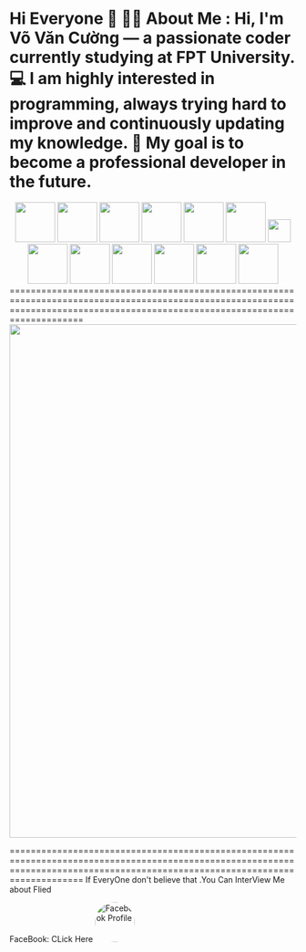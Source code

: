 Hi Everyone 👋
👨‍💻 About Me :
Hi, I'm Võ Văn Cường  — a passionate coder currently studying at FPT University.
💻 I am highly interested in programming, always trying hard to improve and continuously updating my knowledge.
🚀 My goal is to become a professional developer in the future.
=============================================================================================================
<div style="display: flex; gap: 32px; flex-wrap: wrap;">
  <div align="center" style="flex: 1;">
    <img src="https://profilinator.rishav.dev/skills-assets/react-original-wordmark.svg" height="70"/>
    <img src="https://profilinator.rishav.dev/skills-assets/css3-original-wordmark.svg" height="70"/>
    <img src="https://profilinator.rishav.dev/skills-assets/html5-original-wordmark.svg" height="70"/>
    <img src="https://profilinator.rishav.dev/skills-assets/javascript-original.svg" height="70"/>
    <img src="https://profilinator.rishav.dev/skills-assets/tailwindcss.svg" height="70"/>
    <img src="https://topdev.vn/blog/wp-content/uploads/2018/04/bootstrap-la-gi.png" height="70"/>
    <img src="https://profilinator.rishav.dev/skills-assets/csharp-original.svg" height="40"/>
    <img src="https://profilinator.rishav.dev/skills-assets/dot-net-original-wordmark.svg" height="70"/>
    <img src="https://profilinator.rishav.dev/skills-assets/java-original-wordmark.svg" height="70"/>
    <img src="https://200lab.io/blog/_next/image?url=https%3A%2F%2Fstatics.cdn.200lab.io%2F2024%2F11%2Fspring-boot-la-gi.png&w=3840&q=75" height="70"/>
    <img src="https://static.vinahost.vn/wp-content/uploads/2024/03/sql-server-management-studio.jpg" height="70"/>
    <img src="https://upload.wikimedia.org/wikipedia/commons/thumb/2/29/Postgresql_elephant.svg/1163px-Postgresql_elephant.svg.png" height="70"/>
    <img src="https://encrypted-tbn0.gstatic.com/images?q=tbn:ANd9GcSw1v2Fle22kFIuVNGE5bcQzd0HNYtw5JO6Pg&s" height="70"/>
</div>
</div>
================================================================================================================================================================================
<img src="https://cdn.dribbble.com/users/2131993/screenshots/4948736/thoughtworks-gif_dribbble.gif" width="900">

================================================================================================================================================================================
If EveryOne don't believe that .You Can InterView Me about Flied

FaceBook: CLick Here <a href="https://www.facebook.com/van.cuong.503474" target="_blank">
  <img src="https://cdn2.fptshop.com.vn/unsafe/1920x0/filters:format(webp):quality(75)/2023_10_30_638343062830358948_facebook-la-gi.jpg" height="70"
       alt="Facebook Profile" style="border-radius:50%">
</a>







